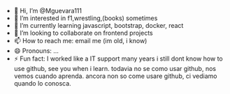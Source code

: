 - 👋 Hi, I’m @Mguevara111
- 👀 I’m interested in f1,wrestling,(books) sometimes
- 🌱 I’m currently learning javascript, bootstrap, docker, react
- 💞️ I’m looking to collaborate on frontend projects
- 📫 How to reach me: email me (im old, i know) 
- 😄 Pronouns: ...
- ⚡ Fun fact: I worked like a IT support many years
i still dont know how to use github, see you when i learn.
todavia no se como usar github, nos vemos cuando aprenda.
ancora non so come usare github, ci vediamo quando lo conosca.
<!---
Mguevara111/Mguevara111 is a ✨ special ✨ repository because its `README.md` (this file) appears on your GitHub profile.
You can click the Preview link to take a look at your changes.
--->
